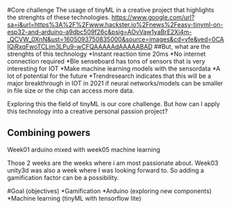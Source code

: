 #Core challenge
The usage of tinyML in a creative project that highlights the strenghts of these technologies.
https://www.google.com/url?sa=i&url=https%3A%2F%2Fwww.hackster.io%2Fnews%2Feasy-tinyml-on-esp32-and-arduino-a9dbc509f26c&psig=AOvVaw1yaBrE2Xi4m-_QCVW_0XnN&ust=1605093750835000&source=images&cd=vfe&ved=0CAIQjRxqFwoTCLjm3LPu9-wCFQAAAAAdAAAAABAD
##But, what are the strenghts of this technology
*Instant reaction time 20ms
*No internet connection required
*Ble senseboard has tons of sensors that is very interesting for IOT
*Make machine learning models with the sensordata
*A lot of potential for the future
*Trendresearch indicates that this will be a major breakthrough in IOT in 2021 if neural networks/models can be smaller in file size or the chip can access more data.

Exploring this the field of tinyML is our core challenge. 
But how can I apply this technology into a creative personal passion project?

## Combining powers
Week01 arduino mixed with week05 machine learning

Those 2 weeks are the weeks where i am most passionate about.
Week03 unity3d was also a week where I was looking forward to.
So adding a gamification factor can be a possibility. 

#Goal (objectives)
*Gamification
*Arduino (exploring new components)
*Machine learning (tinyML with tensorflow lite)





